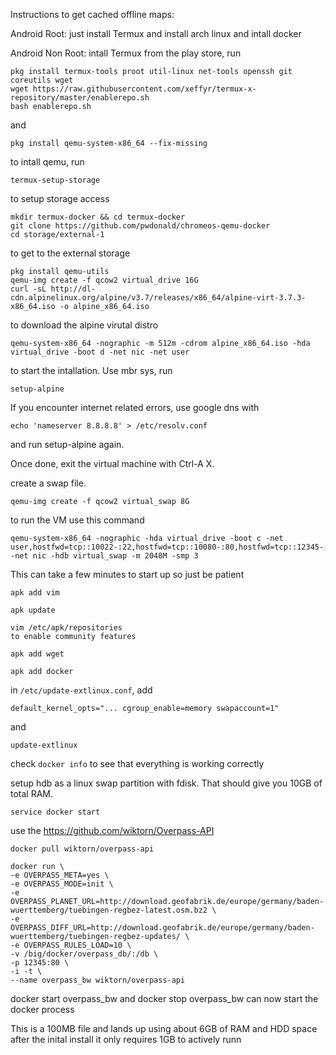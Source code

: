Instructions to get cached offline maps:

Android Root: just install Termux and install arch linux and intall docker

Android Non Root: intall Termux from the play store, run

```
pkg install termux-tools proot util-linux net-tools openssh git coreutils wget
wget https://raw.githubusercontent.com/xeffyr/termux-x-repository/master/enablerepo.sh
bash enablerepo.sh 
```

and 

```
pkg install qemu-system-x86_64 --fix-missing
```

to intall qemu, run 

```
termux-setup-storage 
```

to setup storage access

```
mkdir termux-docker && cd termux-docker
git clone https://github.com/pwdonald/chromeos-qemu-docker
cd storage/external-1
```

to get to the external storage

```
pkg install qemu-utils
qemu-img create -f qcow2 virtual_drive 16G
curl -sL http://dl-cdn.alpinelinux.org/alpine/v3.7/releases/x86_64/alpine-virt-3.7.3-x86_64.iso -o alpine_x86_64.iso
```

to download the alpine virutal distro

```
qemu-system-x86_64 -nographic -m 512m -cdrom alpine_x86_64.iso -hda virtual_drive -boot d -net nic -net user
```

to start the intallation. Use mbr sys, run

```
setup-alpine 
```

If you encounter internet related errors, use google dns with

```
echo 'nameserver 8.8.8.8' > /etc/resolv.conf
```

and run setup-alpine again.

Once done, exit the virtual machine with Ctrl-A X.

create a swap file.

```
qemu-img create -f qcow2 virtual_swap 8G
```

to run the VM use this command

```
qemu-system-x86_64 -nographic -hda virtual_drive -boot c -net user,hostfwd=tcp::10022-:22,hostfwd=tcp::10080-:80,hostfwd=tcp::12345-:12345 -net nic -hdb virtual_swap -m 2048M -smp 3
```

This can take a few minutes to start up so just be patient

```
apk add vim

apk update

vim /etc/apk/repositories
to enable community features

apk add wget

apk add docker
```

in `/etc/update-extlinux.conf`, add

```
default_kernel_opts="... cgroup_enable=memory swapaccount=1"
```

and

```
update-extlinux
```

check `docker info` to see that everything is working correctly

setup hdb as a linux swap partition with fdisk. That should give you 10GB of total RAM.

```
service docker start
```

use the https://github.com/wiktorn/Overpass-API

```
docker pull wiktorn/overpass-api

docker run \
-e OVERPASS_META=yes \
-e OVERPASS_MODE=init \
-e OVERPASS_PLANET_URL=http://download.geofabrik.de/europe/germany/baden-wuerttemberg/tuebingen-regbez-latest.osm.bz2 \
-e OVERPASS_DIFF_URL=http://download.geofabrik.de/europe/germany/baden-wuerttemberg/tuebingen-regbez-updates/ \
-e OVERPASS_RULES_LOAD=10 \
-v /big/docker/overpass_db/:/db \
-p 12345:80 \
-i -t \
--name overpass_bw wiktorn/overpass-api
```

docker start overpass_bw and docker stop overpass_bw can now start the docker process

This is a 100MB file and lands up using about 6GB of RAM and HDD space after the inital install it only requires 1GB to actively runn

